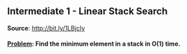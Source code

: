 <!DOCTYPE html>
<html lang="en-US">

<body>
  <h2>Intermediate 1 - Linear Stack Search</h2>
  <p><b>Source</b>: <a href=http://bit.ly/1LBjcIy>http://bit.ly/1LBjcIy</a></p>
  <h4><u>Problem</u>: Find the minimum element in a stack in O(1) time.</h4>
</body>

</html>
